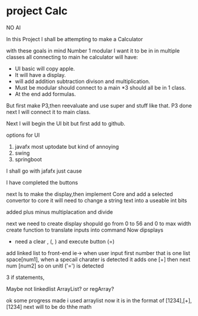# project Calc

NO AI

In this Project I shall be attempting to make a Calculator

with these goals in mind Number 1 modular I want it to be in in multiple classes all connecting to main he calculator will have:

* UI basic will copy apple.
* It will have a display.
* will add  addition subtraction divison and multiplication.
* Must be modular should connect to a main *3 should all be in 1 class.
* At the end add formulas.

But first make P3,then reevaluate and use super and stuff like that.
P3 done next I will connect it to main class.

Next I will begin the UI bit but first add to github.

options for UI

 1. javafx most uptodate but kind of annoying
 2. swing
 3. springboot

I shall go with jafafx just cause

I have completed the buttons

next Is to make the display,then implement Core and add a selected convertor to core it will need to change a string text into a useable int bits

added plus minus multiplacation and divide

next we need to create display shopuld go from 0 to 56 and 0 to max width
create function to translate inputs into command
Now dipsplays

* need a clear , (,   ) and execute button (=)

add linked list to front-end ie-> when user input first number that is one list space[num1],
when a specail charater is detected it adds one [+] then next num [num2] so on unitl ('=') is detected

3 if statements,

Maybe not linkedlist ArrayList? or regArray?

ok some progress made i used arraylist now it is in the format of [1234],[+],[1234]
next will to be do thhe math
